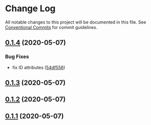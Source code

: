 # Change Log

All notable changes to this project will be documented in this file.
See [Conventional Commits](https://conventionalcommits.org) for commit guidelines.

## [0.1.4](https://github.com/seckardt/lwc2react/compare/v0.1.3...v0.1.4) (2020-05-07)


### Bug Fixes

* fix ID attributes ([54df556](https://github.com/blittle/lwc2react/commit/54df556f79c82856fcf1cf7c8e07eacc1a9d043b))



## [0.1.3](https://github.com/seckardt/lwc2react/compare/v0.1.2...v0.1.3) (2020-05-07)



## [0.1.2](https://github.com/seckardt/lwc2react/compare/v0.1.1...v0.1.2) (2020-05-07)



## [0.1.1](https://github.com/seckardt/lwc2react/compare/v1.1.0...v0.1.1) (2020-05-07)
